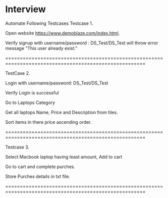 # Interview


Automate Following Testcases
Testcase 1.

Open website https://www.demoblaze.com/index.html.

Verify signup with username/password : DS_Test/DS_Test will throw error message "This user already exist."

======================================================================================================

TestCase 2.

Login with username/password: DS_Test/DS_Test

Verify Login is successful

Go to Laptops Category

Get all laptops Name, Price and Description from tiles.

Sort items in there price ascending order.

======================================================================================================

Testcase 3.

Select Macbook laptop having least amount, Add to cart

Go to cart and complete purches.

Store Purches details in txt file.

======================================================================================================
